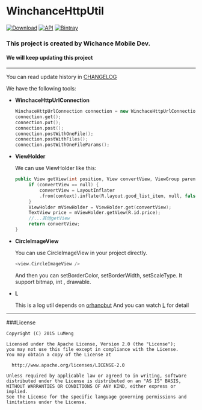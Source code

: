 # WinchanceHttpUtil
[![Download](https://api.bintray.com/packages/lubeast/maven/winchance-http-util/images/download.svg)](https://bintray.com/lubeast/maven/winchance-http-util/_latestVersion)
[![API](https://img.shields.io/badge/API-8%2B-green.svg?style=flat)](https://android-arsenal.com/api?level=8)
[![Bintray](https://img.shields.io/bintray/v/asciidoctor/maven/asciidoctorj.svg)](https://bintray.com/lubeast/maven/winchance-http-util/_latestVersion)

### This project is created by Wichance Mobile Dev.
#### We will keep updating this project

-------

You can read update history in [CHANGELOG](./CHANGELOG.md)

We have the following tools:

- **WinchaceHttpUrlConnection**

    ```cpp
    WinchaceHttpUrlConnection connection = new WinchaceHttpUrlConnection();
    connection.get();
    connection.put();
    connection.post();
    connection.postWithOneFile();
    connection.postWithFiles();
    connection.postWithOneFileParams();
    ```
- **ViewHolder**

    We can use ViewHolder like this:
    
    ```cpp
    public View getView(int position, View convertView, ViewGroup parent) {
         if (convertView == null) {
             convertView = LayoutInflater
             .from(context).inflate(R.layout.good_list_item, null, false);
         }
         ViewHolder mViewHolder = ViewHolder.get(convertView);
         TextView price = mViewHolder.getView(R.id.price);
         //...其他getView
         return convertView;
    }
    ```
- **CircleImageView**

    You can use CircleImageView in your project directly.
    
    ```cpp
    <view.CircleImageView />
    ```
    And then you can setBorderColor, setBorderWidth, setScaleType. It support bitmap, int , drawable.

- **L**

    This is a log util depends on [orhanobut](https://jitpack.io/#orhanobut/logger/1.12)
    And you can watch [L](./L.md) for detail

------------

###License

```
Copyright (C) 2015 LuMeng

Licensed under the Apache License, Version 2.0 (the "License");
you may not use this file except in compliance with the License.
You may obtain a copy of the License at

  http://www.apache.org/licenses/LICENSE-2.0

Unless required by applicable law or agreed to in writing, software
distributed under the License is distributed on an "AS IS" BASIS,
WITHOUT WARRANTIES OR CONDITIONS OF ANY KIND, either express or implied.
See the License for the specific language governing permissions and
limitations under the License.
```